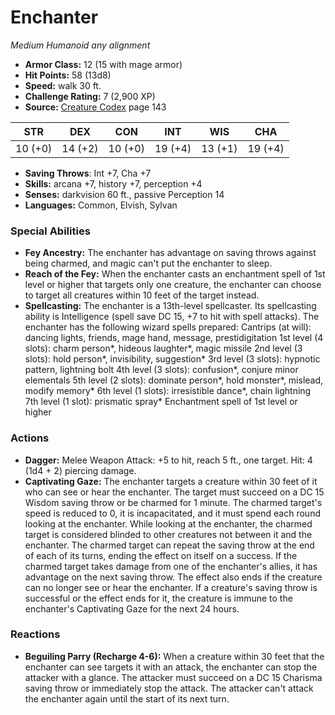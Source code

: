 # Enchanter

*Medium* *Humanoid* *any alignment*

- **Armor Class:** 12 (15 with mage armor)
- **Hit Points:** 58 (13d8)
- **Speed:** walk 30 ft.
- **Challenge Rating:** 7 (2,900 XP)
- **Source:** [Creature Codex](https://koboldpress.com/kpstore/product/creature-codex-for-5th-edition-dnd) page 143

| STR | DEX | CON | INT | WIS | CHA |
| --- | --- | --- | --- | --- | --- |
| 10 (+0) | 14 (+2) | 10 (+0) | 19 (+4) | 13 (+1) | 19 (+4) |

- **Saving Throws**: Int +7, Cha +7
- **Skills:** arcana +7, history +7, perception +4
- **Senses:** darkvision 60 ft., passive Perception 14
- **Languages:** Common, Elvish, Sylvan

### Special Abilities

- **Fey Ancestry:** The enchanter has advantage on saving throws against being charmed, and magic can't put the enchanter to sleep.
- **Reach of the Fey:** When the enchanter casts an enchantment spell of 1st level or higher that targets only one creature, the enchanter can choose to target all creatures within 10 feet of the target instead.
- **Spellcasting:** The enchanter is a 13th-level spellcaster. Its spellcasting ability is Intelligence (spell save DC 15, +7 to hit with spell attacks). The enchanter has the following wizard spells prepared: 
Cantrips (at will): dancing lights, friends, mage hand, message, prestidigitation
1st level (4 slots): charm person*, hideous laughter*, magic missile
2nd level (3 slots): hold person*, invisibility, suggestion*
3rd level (3 slots): hypnotic pattern, lightning bolt
4th level (3 slots): confusion*, conjure minor elementals
5th level (2 slots): dominate person*, hold monster*, mislead, modify memory*
6th level (1 slots): irresistible dance*, chain lightning
7th level (1 slot): prismatic spray*
Enchantment spell of 1st level or higher

### Actions

- **Dagger:** Melee Weapon Attack: +5 to hit, reach 5 ft., one target. Hit: 4 (1d4 + 2) piercing damage.
- **Captivating Gaze:** The enchanter targets a creature within 30 feet of it who can see or hear the enchanter. The target must succeed on a DC 15 Wisdom saving throw or be charmed for 1 minute. The charmed target's speed is reduced to 0, it is incapacitated, and it must spend each round looking at the enchanter. While looking at the enchanter, the charmed target is considered blinded to other creatures not between it and the enchanter. The charmed target can repeat the saving throw at the end of each of its turns, ending the effect on itself on a success. If the charmed target takes damage from one of the enchanter's allies, it has advantage on the next saving throw. The effect also ends if the creature can no longer see or hear the enchanter. If a creature's saving throw is successful or the effect ends for it, the creature is immune to the enchanter's Captivating Gaze for the next 24 hours.

### Reactions

- **Beguiling Parry (Recharge 4-6):** When a creature within 30 feet that the enchanter can see targets it with an attack, the enchanter can stop the attacker with a glance. The attacker must succeed on a DC 15 Charisma saving throw or immediately stop the attack. The attacker can't attack the enchanter again until the start of its next turn.


